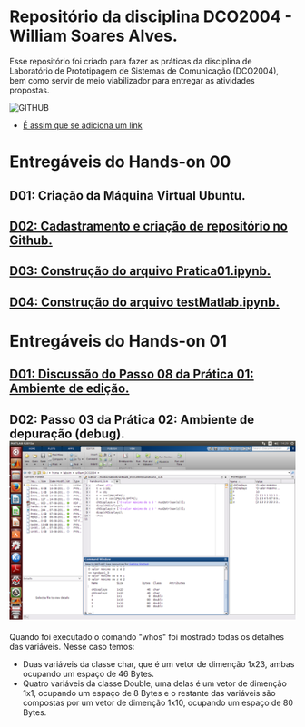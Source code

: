 # Repositório da disciplina DCO2004 - William Soares Alves.
Esse repositório foi criado para fazer as práticas da disciplina de Laboratório de Prototipagem de Sistemas de Comunicação (DCO2004), bem como servir de meio viabilizador para entregar as atividades propostas. 

![GITHUB](https://kanbanize.com/blog/wp-content/uploads/2014/11/GitHub.jpg)
* [É assim que se adiciona um link](https://www.youtube.com/watch?v=bpOSxM0rNPM) 

# Entregáveis do Hands-on 00

## D01: Criação da Máquina Virtual Ubuntu.

## [D02: Cadastramento e criação de repositório no Github.](https://github.com/willalvesufrn/william_DCO2004) 

## [D03: Construção do arquivo Pratica01.ipynb.](https://github.com/willalvesufrn/william_DCO2004/blob/master/Entregaveis_do_Hands-on%2000/Pratica01.ipynb)

## [D04: Construção do arquivo testMatlab.ipynb.](https://github.com/willalvesufrn/william_DCO2004/blob/master/Entregaveis_do_Hands-on%2000/testMatlabwill.ipynb)

# Entregáveis do Hands-on 01

## [D01: Discussão do Passo 08 da Prática 01: Ambiente de edição.](http://nbviewer.jupyter.org/github/willalvesufrn/william_DCO2004/blob/master/Entregaveis_do_Hands-on%2001/Entrega_h01%20-%20D01.ipynb)

## D02: Passo 03 da Prática 02: Ambiente de depuração (debug).![D02](https://github.com/willalvesufrn/william_DCO2004/blob/master/Entregaveis_do_Hands-on%2001/foto_3.png)
Quando foi executado o comando "whos" foi mostrado todas os detalhes das variáveis. Nesse caso temos:
- Duas variáveis da classe char, que é um vetor de dimenção 1x23, ambas ocupando um espaço de 46 Bytes.
- Quatro variáveis da classe Double, uma delas é um vetor de dimenção 1x1, ocupando um espaço de 8 Bytes e o restante das variáveis são compostas por um vetor de dimenção 1x10, ocupando um espaço de 80 Bytes.

## 
